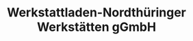 ---
title: "Werkstattladen-Nordthüringer Werkstätten gGmbH"
url: /nordhausen/werkstattladen-nordthueringer-werkstaetten-ggmbh/
shop: Kerzen
---